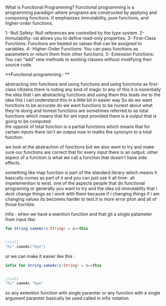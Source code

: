 
What is Functional Programming?
Functional programming is a programming paradigm where programs are constructed by applying and composing functions. It emphasizes immutability, pure functions, and higher-order functions.

1- Null Safety: Null references are controlled by the type system.
2- Immutability: val allows you to define read-only properties.
3- First-Class Functions: Functions are treated as values that can be assigned to variables.
4- Higher-Order Functions: You can pass functions as parameters or return them from other functions.
5- Extension Functions: You can “add” new methods to existing classes without modifying their source code.


**Functional programming : **

abstracting into functions and  using functions and using functions as first-class citizens 
there is noting any kind of magic to any of this it is essentially the idea that i am abstracting functions and using them 
this leads me to the idea this i can understand this in a little bit in easier way 
So  do we want functions to be accurate do we want functions to be honest about what they're doing and honest functions are sometimes referred to as total functions which means that for ant input provided there is a output that is going to be computed  
the opposit of total function is a partial functions which means that for certain inputs there isn't an output now in maths the synonym to a total function.

we look at the abstraction of functions but we also want to try and make sure our functions are correct that for every input there is an output.
other aspect of a function is what we call a function that dosen't have side effects.

something like map function is part of the standard library which means it basically comes as part of it and you can just use it all time- all impelemention is exist.
one of the aspects people that do functional programing or generally you want to try and the idea od immutablity that i dont change  things as i work with them because if i changing things if i am changing values its becomes harder to test.it is more error pron and all of those horrible.

infix : when we have a exention function and that git a single patameter from input like:
```kotlin
fun String.sameAs(s:String) = s==this


//call
"hi".sameAs("bye")

```
or we can make it easier like this :
```kotlin
infix fun String.sameAs(s:String) = s==this


//call
"hi" sameAs "bye"
```
so any extention function with single paramter or any function with a single argument  paramter basically be used called in infix notation.  

